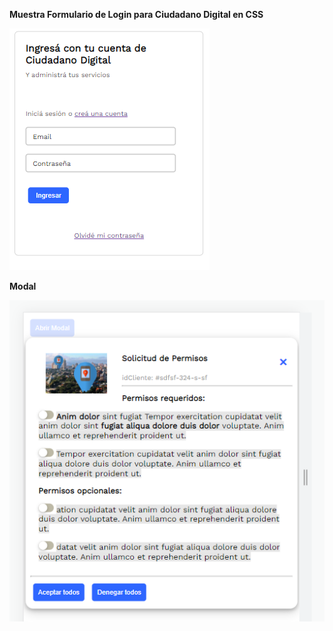 **Muestra Formulario de Login para Ciudadano Digital en CSS**

![Formulario de Login](/assets/login_ciudadano.png "Formulario de Login")


**Modal**

![Modal](/assets/modal.png "Modal")